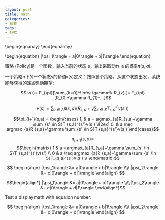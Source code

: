 ```yaml
---
layout: post
title: math
categories:
- 科教
tags:
- 科教
---
```


\begin{eqnarray} 
\end{eqnarray}

\begin{equation}
   |\psi_1\rangle = a|0\rangle + b|1\rangle
\end{equation}

策略 (Policy)是一个函数，输入当前的状态 s，输出采取动作 a 的概率$\pi(s,a)$。

一个策略$\pi$下的一个状态s的价值v(s)定义：按照这个策略，从这个状态出发，系统能够获得的递减奖励期望:

$$ v(s)= E_{\pi}[\sum_{k=0}^\infty \gamma^k R_{k} ]= E_{\pi}[R_{0}+\gamma R_{1}+...]$$

$$ v(s)= \sum_{a \in A}\pi(s,a)(R_{s,a}+\gamma\sum_{s' \in S}T_{s,a}^{s'}v(s') )$$

$$\pi_{i+1}(s,a) =
\begin{cases}
1,  & a = argmax_{a}R_{s,a}+\gamma \sum_{s' \in S}T_{s,a}^{s'}v(s') \\[2ex]
0,  & a \neq argmax_{a}R_{s,a}+\gamma \sum_{s' \in S}T_{s,a}^{s'}v(s') 
\end{cases}$$

$$\pi_{i+1}(s,a) =$$
$$\begin{matrix} 
 1  & a = argmax_{a}R_{s,a}+\gamma \sum_{s' \in S}T_{s,a}^{s'}v(s') \\ 
 0  & a \neq argmax_{a}R_{s,a}+\gamma \sum_{s' \in S}T_{s,a}^{s'}v(s') \\
\end{matrix}$$


$$
  \begin{align}
    |\psi_1\rangle &= a|0\rangle + b|1\rangle \\\\
    |\psi_2\rangle &= c|0\rangle + d|1\rangle
  \end{align}
$$


$$\begin{align*}
    |\psi_1\rangle &= a|0\rangle + b|1\rangle \\\\
    |\psi_2\rangle &= c|0\rangle + d|1\rangle
\end{align*}$$


Test a display math with equation number:

$$
\begin{align}
    |\psi_1\rangle &= a|0\rangle + b|1\rangle \\\\
    |\psi_2\rangle &= c|0\rangle + d|1\rangle
\end{align}
$$